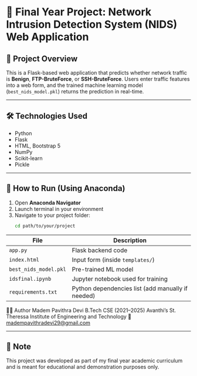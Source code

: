 # 🔐 Final Year Project: Network Intrusion Detection System (NIDS) Web Application

## 📌 Project Overview

This is a Flask-based web application that predicts whether network traffic is **Benign**, **FTP-BruteForce**, or **SSH-BruteForce**. Users enter traffic features into a web form, and the trained machine learning model (`best_nids_model.pkl`) returns the prediction in real-time.

---

## 🛠 Technologies Used

- Python
- Flask
- HTML, Bootstrap 5
- NumPy
- Scikit-learn
- Pickle

---

## 🚀 How to Run (Using Anaconda)

1. Open **Anaconda Navigator**
2. Launch terminal in your environment
3. Navigate to your project folder:
   ```bash
   cd path/to/your/project

| File                  | Description                                       |
| --------------------- | ------------------------------------------------- |
| `app.py`              | Flask backend code                                |
| `index.html`          | Input form (inside `templates/`)                  |
| `best_nids_model.pkl` | Pre-trained ML model                              |
| `idsfinal.ipynb`      | Jupyter notebook used for training                |
| `requirements.txt`    | Python dependencies list (add manually if needed) |


👩‍💻 Author
Madem Pavithra Devi
B.Tech CSE (2021–2025)
Avanthi’s St. Theressa Institute of Engineering and Technology
📧 madempavithradevi29@gmail.com


---

## 📄 Note

This project was developed as part of my final year academic curriculum and is meant for educational and demonstration purposes only.
